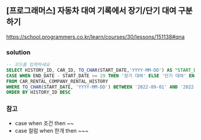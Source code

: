 ## [프로그래머스] 자동차 대여 기록에서 장기/단기 대여 구분하기
https://school.programmers.co.kr/learn/courses/30/lessons/151138#qna

### solution
```SQL
-- 코드를 입력하세요
SELECT HISTORY_ID, CAR_ID, TO_CHAR(START_DATE,'YYYY-MM-DD') AS "START_DATE", TO_CHAR(END_DATE, 'YYYY-MM-DD') AS "END_DATE", 
CASE WHEN END_DATE - START_DATE >= 29 THEN '장기 대여' ELSE '단기 대여' END AS "RENT_TYPE" 
FROM CAR_RENTAL_COMPANY_RENTAL_HISTORY
WHERE TO_CHAR(START_DATE, 'YYYY-MM-DD') BETWEEN '2022-09-01' AND '2022-09-30'
ORDER BY HISTORY_ID DESC
```


### 참고
- case when 조건 then ~~
- case 컬럼 when 한개 then ~~~